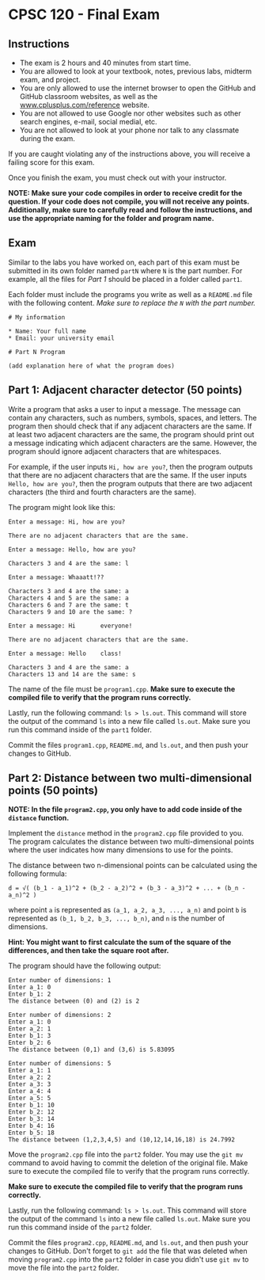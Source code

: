 # CPSC 120 - Final Exam

## Instructions

* The exam is 2 hours and 40 minutes from start time.
* You are allowed to look at your textbook, notes, previous labs, midterm exam, and project.
* You are only allowed to use the internet browser to open the GitHub and GitHub classroom websites, as well as the www.cplusplus.com/reference website.
* You are not allowed to use Google nor other websites such as other search engines, e-mail, social medial, etc.
* You are not allowed to look at your phone nor talk to any classmate during the exam.

If you are caught violating any of the instructions above, you will receive a failing score for this exam.

Once you finish the exam, you must check out with your instructor.

**NOTE: Make sure your code compiles in order to receive credit for the question. If your code does not compile, you will not receive any points. Additionally, make sure to carefully read and follow the instructions, and use the appropriate naming for the folder and program name.**

## Exam

Similar to the labs you have worked on, each part of this exam must be submitted in its own folder named `partN` where `N` is the part number. For example, all the files for *Part 1* should be placed in a folder called `part1`.

Each folder must include the programs you write as well as a `README.md` file with the following content. *Make sure to replace the `N` with the part number.*

```
# My information

* Name: Your full name
* Email: your university email

# Part N Program

(add explanation here of what the program does)
```

## Part 1: Adjacent character detector (50 points)

Write a program that asks a user to input a message. The message can contain any characters, such as numbers, symbols, spaces, and letters. The program then should check that if any adjacent characters are the same. If at least two adjacent characters are the same, the program should print out a message indicating which adjacent characters are the same. However, the program should ignore adjacent characters that are whitespaces.

For example, if the user inputs `Hi, how are you?`, then the program outputs that there are no adjacent characters that are the same. If the user inputs `Hello, how are you?`, then the program outputs that there are two adjacent characters (the third and fourth characters are the same).

The program might look like this:

```
Enter a message: Hi, how are you?

There are no adjacent characters that are the same.
```

```
Enter a message: Hello, how are you?

Characters 3 and 4 are the same: l
```

```
Enter a message: Whaaatt!??

Characters 3 and 4 are the same: a
Characters 4 and 5 are the same: a
Characters 6 and 7 are the same: t
Characters 9 and 10 are the same: ?
```

```
Enter a message: Hi       everyone!

There are no adjacent characters that are the same.
```

```
Enter a message: Hello    class!

Characters 3 and 4 are the same: a
Characters 13 and 14 are the same: s
```

The name of the file must be `program1.cpp`. **Make sure to execute the compiled file to verify that the program runs correctly.**

Lastly, run the following command: `ls > ls.out`. This command will store the output of the command `ls` into a new file called `ls.out`. Make sure you run this command inside of the `part1` folder.

Commit the files `program1.cpp`, `README.md`, and `ls.out`, and then push your changes to GitHub.

## Part 2: Distance between two multi-dimensional points (50 points)

**NOTE: In the file `program2.cpp`, you only have to add code inside of the `distance` function.**

Implement the `distance` method in the `program2.cpp` file provided to you. The program calculates the distance between two multi-dimensional points where the user indicates how many dimensions to use for the points.

The distance between two n-dimensional points can be calculated using the following formula:

```
d = √( (b_1 - a_1)^2 + (b_2 - a_2)^2 + (b_3 - a_3)^2 + ... + (b_n - a_n)^2 )
```

where point `a` is represented as `(a_1, a_2, a_3, ..., a_n)` and point `b` is represented as `(b_1, b_2, b_3, ..., b_n)`, and `n` is the number of dimensions.

**Hint: You might want to first calculate the sum of the square of the differences, and then take the square root after.**

The program should have the following output:

```
Enter number of dimensions: 1
Enter a_1: 0
Enter b_1: 2
The distance between (0) and (2) is 2
```

```
Enter number of dimensions: 2
Enter a_1: 0
Enter a_2: 1
Enter b_1: 3
Enter b_2: 6
The distance between (0,1) and (3,6) is 5.83095
```

```
Enter number of dimensions: 5
Enter a_1: 1
Enter a_2: 2
Enter a_3: 3
Enter a_4: 4
Enter a_5: 5
Enter b_1: 10
Enter b_2: 12
Enter b_3: 14
Enter b_4: 16
Enter b_5: 18
The distance between (1,2,3,4,5) and (10,12,14,16,18) is 24.7992
```

Move the `program2.cpp` file into the `part2` folder. You may use the `git mv` command to avoid having to commit the deletion of the original file. Make sure to execute the compiled file to verify that the program runs correctly.

**Make sure to execute the compiled file to verify that the program runs correctly.**

Lastly, run the following command: `ls > ls.out`. This command will store the output of the command `ls` into a new file called `ls.out`. Make sure you run this command inside of the `part2` folder.

Commit the files `program2.cpp`, `README.md`, and `ls.out`, and then push your changes to GitHub. Don't forget to `git add` the file that was deleted when moving `program2.cpp` into the `part2` folder in case you didn't use `git mv` to move the file into the `part2` folder.
